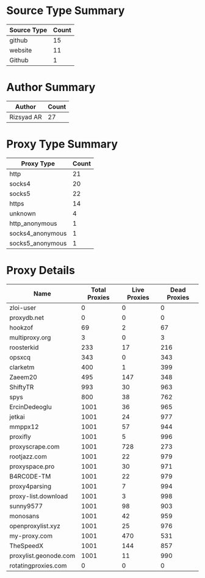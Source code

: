 # Source Type Summary

| Source Type | Count |
|-------------|-------|
| github | 15 |
| website | 11 |
| Github | 1 |


# Author Summary

| Author | Count |
|--------|-------|
| Rizsyad AR | 27 |


# Proxy Type Summary

| Proxy Type | Count |
|------------|-------|
| http | 21 |
| socks4 | 20 |
| socks5 | 22 |
| https | 14 |
| unknown | 4 |
| http_anonymous | 1 |
| socks4_anonymous | 1 |
| socks5_anonymous | 1 |


# Proxy Details

| Name | Total Proxies | Live Proxies | Dead Proxies |
|------|---------------|--------------|---------------|
| zloi-user | 0 | 0 | 0 |
| proxydb.net | 0 | 0 | 0 |
| hookzof | 69 | 2 | 67 |
| multiproxy.org | 3 | 0 | 3 |
| roosterkid | 233 | 17 | 216 |
| opsxcq | 343 | 0 | 343 |
| clarketm | 400 | 1 | 399 |
| Zaeem20 | 495 | 147 | 348 |
| ShiftyTR | 993 | 30 | 963 |
| spys | 800 | 38 | 762 |
| ErcinDedeoglu | 1001 | 36 | 965 |
| jetkai | 1001 | 24 | 977 |
| mmppx12 | 1001 | 57 | 944 |
| proxifly | 1001 | 5 | 996 |
| proxyscrape.com | 1001 | 728 | 273 |
| rootjazz.com | 1001 | 22 | 979 |
| proxyspace.pro | 1001 | 30 | 971 |
| B4RC0DE-TM | 1001 | 22 | 979 |
| proxy4parsing | 1001 | 7 | 994 |
| proxy-list.download | 1001 | 3 | 998 |
| sunny9577 | 1001 | 98 | 903 |
| monosans | 1001 | 42 | 959 |
| openproxylist.xyz | 1001 | 25 | 976 |
| my-proxy.com | 1001 | 470 | 531 |
| TheSpeedX | 1001 | 144 | 857 |
| proxylist.geonode.com | 1001 | 11 | 990 |
| rotatingproxies.com | 0 | 0 | 0 |
